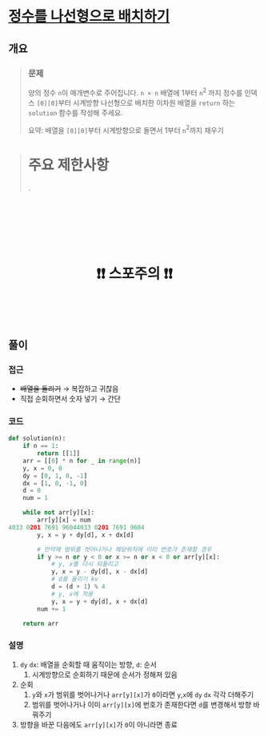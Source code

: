 # [정수를 나선형으로 배치하기](https://school.programmers.co.kr/learn/courses/30/lessons/181832)

## 개요
> ### 문제
> 양의 정수 `n`이 매개변수로 주어집니다. `n × n` 배열에 1부터 `n`$^2$ 까지 정수를 인덱스 `[0][0]`부터 시계방향 나선형으로 배치한 이차원 배열을 `return` 하는 `solution` 함수를 작성해 주세요.
>
> 요약: 배열을 `[0][0]`부터 시계방향으로 돌면서 1부터 `n`$^2$까지 채우기

> # 주요 제한사항
> .

<h1 align="center"><br><br><br>❗️❗️ 스포주의 ❗️❗️<br><br><br></h1>

## 풀이
### 접근
- ~~배열을 돌리기~~ $\to$ 복잡하고 귀찮음
- 직접 순회하면서 숫자 넣기 $\to$ 간단

### 코드
```python
def solution(n):
    if n == 1:
        return [[1]]
    arr = [[0] * n for _ in range(n)]
    y, x = 0, 0
    dy = [0, 1, 0, -1]
    dx = [1, 0, -1, 0]
    d = 0
    num = 1

    while not arr[y][x]:
        arr[y][x] = num
4033 0201 7691 96044033 0201 7691 9604
        y, x = y + dy[d], x + dx[d]

        # 만약에 범위를 벗어나거나 해당위치에 이미 번호가 존재할 경우
        if y >= n or y < 0 or x >= n or x < 0 or arr[y][x]:
            # y, x를 다시 되돌리고
            y, x = y - dy[d], x - dx[d]
            # d를 올리기 kv
            d = (d + 1) % 4
            # y, x에 적용
            y, x = y + dy[d], x + dx[d]
        num += 1

    return arr
```

### 설명
1. `dy` `dx`: 배열을 순회할 때 움직이는 방향, `d`: 순서
   1. 시계방향으로 순회하기 때문에 순서가 정해져 있음
2. 순회
   1. `y`와 `x`가 범위를 벗어나거나 `arr[y][x]`가 `0`이라면 `y`,`x`에 `dy` `dx` 각각 더해주기
   2. 범위를 벗어나거나 이미 `arr[y][x]`에 번호가 존재한다면 `d`를 변경해서 방향 바꿔주기
3. 방향을 바꾼 다음에도 `arr[y][x]`가 `0`이 아니라면 종료
